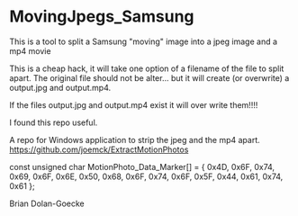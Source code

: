 # MovingJpegs_Samsung
This is a tool to split a Samsung "moving" image into a jpeg image and a mp4 movie

This is a cheap hack, it will take one option of a filename of the file to split
apart.  The original file should not be alter... but it will create (or overwrite) 
a output.jpg and output.mp4.

If the files output.jpg and output.mp4 exist it will over write them!!!!


I found this repo useful.

  A repo for Windows application to strip the jpeg and the mp4 apart.
  https://github.com/joemck/ExtractMotionPhotos

   const unsigned char MotionPhoto_Data_Marker[] = {
    0x4D, 0x6F, 0x74, 0x69, 0x6F, 0x6E, 0x50, 0x68,
    0x6F, 0x74, 0x6F, 0x5F, 0x44, 0x61, 0x74, 0x61 };

Brian Dolan-Goecke


